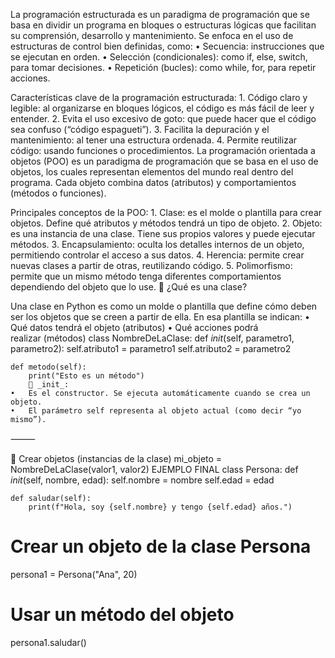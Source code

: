 La programación estructurada es un paradigma de programación que se basa en dividir un programa en bloques o estructuras lógicas que facilitan su comprensión, desarrollo y mantenimiento. Se enfoca en el uso de estructuras de control bien definidas, como:
	•	Secuencia: instrucciones que se ejecutan en orden.
	•	Selección (condicionales): como if, else, switch, para tomar decisiones.
	•	Repetición (bucles): como while, for, para repetir acciones.

Características clave de la programación estructurada:
	1.	Código claro y legible: al organizarse en bloques lógicos, el código es más fácil de leer y entender.
	2.	Evita el uso excesivo de goto: que puede hacer que el código sea confuso (“código espagueti”).
	3.	Facilita la depuración y el mantenimiento: al tener una estructura ordenada.
	4.	Permite reutilizar código: usando funciones o procedimientos.
 La programación orientada a objetos (POO) es un paradigma de programación que se basa en el uso de objetos, los cuales representan elementos del mundo real dentro del programa. Cada objeto combina datos (atributos) y comportamientos (métodos o funciones).

Principales conceptos de la POO:
	1.	Clase: es el molde o plantilla para crear objetos. Define qué atributos y métodos tendrá un tipo de objeto.
	2.	Objeto: es una instancia de una clase. Tiene sus propios valores y puede ejecutar métodos.
	3.	Encapsulamiento: oculta los detalles internos de un objeto, permitiendo controlar el acceso a sus datos.
	4.	Herencia: permite crear nuevas clases a partir de otras, reutilizando código.
	5.	Polimorfismo: permite que un mismo método tenga diferentes comportamientos dependiendo del objeto que lo use.
 🔹 ¿Qué es una clase?

Una clase en Python es como un molde o plantilla que define cómo deben ser los objetos que se creen a partir de ella. En esa plantilla se indican:
	•	Qué datos tendrá el objeto (atributos)
	•	Qué acciones podrá realizar (métodos)
 class NombreDeLaClase:
    def _init_(self, parametro1, parametro2):
        self.atributo1 = parametro1
        self.atributo2 = parametro2

    def metodo(self):
        print("Esto es un método")
        🔸 _init_:
	•	Es el constructor. Se ejecuta automáticamente cuando se crea un objeto.
	•	El parámetro self representa al objeto actual (como decir “yo mismo”).

⸻

🔹 Crear objetos (instancias de la clase)
mi_objeto = NombreDeLaClase(valor1, valor2)
EJEMPLO FINAL 
class Persona:
    def _init_(self, nombre, edad):
        self.nombre = nombre
        self.edad = edad

    def saludar(self):
        print(f"Hola, soy {self.nombre} y tengo {self.edad} años.")

# Crear un objeto de la clase Persona
persona1 = Persona("Ana", 20)

# Usar un método del objeto
persona1.saludar()
